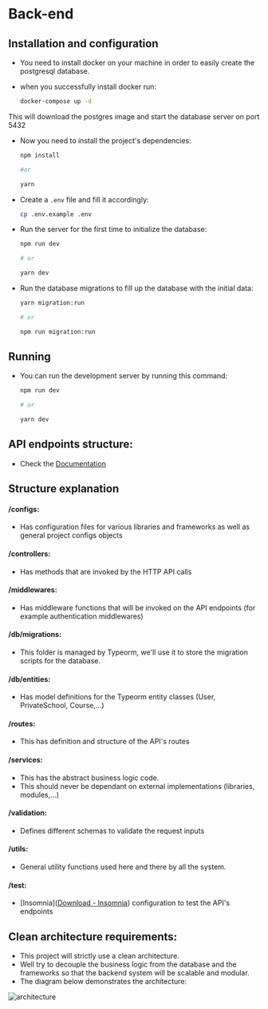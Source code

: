 # Back-end

## Installation and configuration

- You need to install docker on your machine in order to easily create the postgresql database.

- when you successfully install docker run:
  
  ```bash
  docker-compose up -d
  ```

This will download the postgres image and start the database server on port 5432

- Now you need to install the project's dependencies:
  
  ```bash
  npm install
  
  #or
  
  yarn
  ```

- Create a `.env` file and fill it accordingly:
  
  ```bash
  cp .env.example .env
  ```

- Run the server for the first time to initialize the database:
  
  ```bash
  npm run dev
  
  # or
  
  yarn dev
  ```

- Run the database migrations to fill up the database with the initial data:
  
  ```bash
  yarn migration:run
  
  # or
  
  npm run migration:run
  ```

## Running

- You can run the development server by running this command:
  
  ```bash
  npm run dev
  
  # or
  
  yarn dev
  ```

## API endpoints structure:

- Check the [Documentation](https://course-seeker-api-docs.vercel.app/)

## Structure explanation

#### /configs:

- Has configuration files for various libraries and frameworks as well as general project configs objects

#### /controllers:

- Has methods that are invoked by the HTTP API calls

#### /middlewares:

- Has middleware functions that will be invoked on the API endpoints (for example authentication middlewares)

#### /db/migrations:

- This folder is managed by Typeorm, we'll use it to store the migration scripts for the database.

#### /db/entities:

- Has model definitions for the Typeorm entity classes (User, PrivateSchool, Course,...)

#### /routes:

- This has definition and structure of the API's routes

#### /services:

- This has the abstract business logic code.
- This should never be dependant on external implementations (libraries, modules,...)

#### /validation:

- Defines different schemas to validate the request inputs

#### /utils:

- General utility functions used here and there by all the system.

#### /test:

- [Insomnia]([Download - Insomnia](https://insomnia.rest/download)) configuration to test the API's endpoints

## Clean architecture requirements:

- This project will strictly use a clean architecture.
- Well try to decouple the business logic from the database and the frameworks so that the backend system will be scalable and modular.
- The diagram below demonstrates the architecture:

![architecture](https://cdn.discordapp.com/attachments/975876776318361681/1095517674265661490/Untitled_Diagram.jpg)
